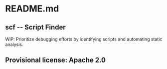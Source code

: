 # README.md

## scf -- Script Finder
WIP: Prioritize debugging efforts by identifying scripts and automating static analysis.

## Provisional license: Apache 2.0

